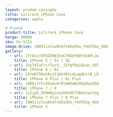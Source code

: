 ```yaml
---
layout: produk-casinghp
title: Lolirock iPhone Case
categories: apple

# Produk
product-title: Lolirock iPhone Case
harga: 90000
sku: hn-5221
image-drive: 19W3i1zlnu9VaTvkDa3Hu_Y44fEbq_4b0
gallery:
  - url: 1TrAsLYXFQZDhB3CmCfKOXYHOY56APLJw
    title: iPhone 5 / 5s / SE
  - url: 1XyT4IuFrcrTyv3__JZfgfQq1QLAn_S97
    title: iPhone 6 / 6s
  - url: 15YeO7TWatRvjI16hYRtL4Lwg8htrB_LD
    title: iPhone 6 Plus / 6s Plus
  - url: 19DAjlYtxtDa4c6r8lAW5wWiH5p0oatDd
    title: iPhone 7 / 8
  - url: 1j2jpE_5GHmKpiuazUHsKhT2BdzLwc3xg
    title: iPhone 7 Plus / 8 Plus
  - url: 19W3i1zlnu9VaTvkDa3Hu_Y44fEbq_4b0
    title: iPhone X
---
```

